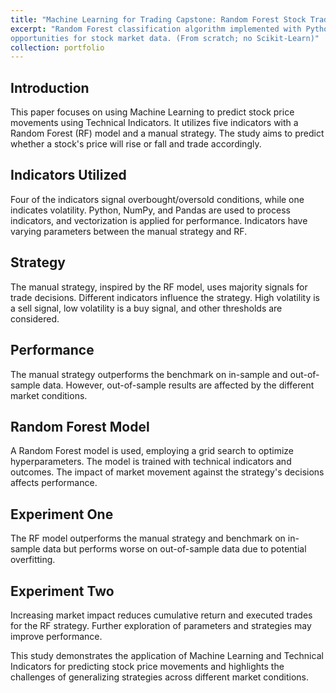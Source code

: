```yaml
---
title: "Machine Learning for Trading Capstone: Random Forest Stock Trading Agent"
excerpt: "Random Forest classification algorithm implemented with Python, Pandas, and NumPy to predict, buy, sell, and hold
opportunities for stock market data. (From scratch; no Scikit-Learn)"
collection: portfolio
---
```


## Introduction
This paper focuses on using Machine Learning to predict stock price movements using Technical Indicators. It utilizes five indicators with a Random Forest (RF) model and a manual strategy. The study aims to predict whether a stock's price will rise or fall and trade accordingly.

## Indicators Utilized
Four of the indicators signal overbought/oversold conditions, while one indicates volatility. Python, NumPy, and Pandas are used to process indicators, and vectorization is applied for performance. Indicators have varying parameters between the manual strategy and RF.

## Strategy
The manual strategy, inspired by the RF model, uses majority signals for trade decisions. Different indicators influence the strategy. High volatility is a sell signal, low volatility is a buy signal, and other thresholds are considered.

## Performance
The manual strategy outperforms the benchmark on in-sample and out-of-sample data. However, out-of-sample results are affected by the different market conditions.

## Random Forest Model
A Random Forest model is used, employing a grid search to optimize hyperparameters. The model is trained with technical indicators and outcomes. The impact of market movement against the strategy's decisions affects performance.

## Experiment One
The RF model outperforms the manual strategy and benchmark on in-sample data but performs worse on out-of-sample data due to potential overfitting.

## Experiment Two
Increasing market impact reduces cumulative return and executed trades for the RF strategy. Further exploration of parameters and strategies may improve performance.

This study demonstrates the application of Machine Learning and Technical Indicators for predicting stock price movements and highlights the challenges of generalizing strategies across different market conditions.
